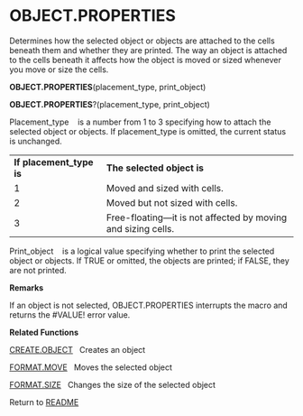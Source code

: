 # OBJECT.PROPERTIES

Determines how the selected object or objects are attached to the cells
beneath them and whether they are printed. The way an object is attached
to the cells beneath it affects how the object is moved or sized
whenever you move or size the cells.

**OBJECT.PROPERTIES**(placement\_type, print\_object)

**OBJECT.PROPERTIES**?(placement\_type, print\_object)

Placement\_type&nbsp;&nbsp;&nbsp;&nbsp;is a number from 1 to 3
specifying how to attach the selected object or objects. If
placement\_type is omitted, the current status is unchanged.

|                           |                                                                    |
| ------------------------- | ------------------------------------------------------------------ |
| **If placement\_type is** | **The selected object is**                                         |
| 1                         | Moved and sized with cells.                                        |
| 2                         | Moved but not sized with cells.                                    |
| 3                         | Free-floating&mdash;it is not affected by moving and sizing cells. |

Print\_object&nbsp;&nbsp;&nbsp;&nbsp;is a logical value specifying
whether to print the selected object or objects. If TRUE or omitted, the
objects are printed; if FALSE, they are not printed.

**Remarks**

If an object is not selected, OBJECT.PROPERTIES interrupts the macro and
returns the \#VALUE\! error value.

**Related Functions**

[CREATE.OBJECT](CREATE.OBJECT.md)&nbsp;&nbsp;&nbsp;Creates an object

[FORMAT.MOVE](FORMAT.MOVE.md)&nbsp;&nbsp;&nbsp;Moves the selected object

[FORMAT.SIZE](FORMAT.SIZE.md)&nbsp;&nbsp;&nbsp;Changes the size of the selected object



Return to [README](README.md#O)

